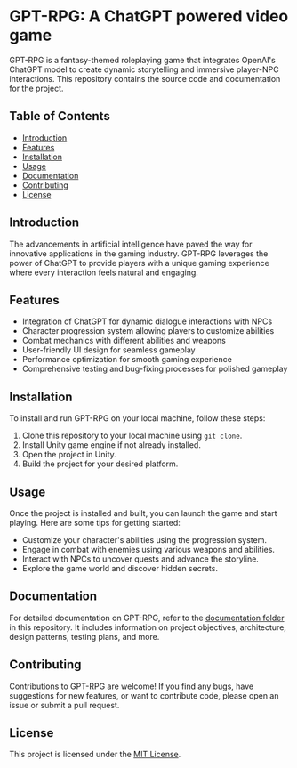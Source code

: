 # GPT-RPG: A ChatGPT powered video game

GPT-RPG is a fantasy-themed roleplaying game that integrates OpenAI's ChatGPT model to create dynamic storytelling and immersive player-NPC interactions. This repository contains the source code and documentation for the project.

## Table of Contents

- [Introduction](#introduction)
- [Features](#features)
- [Installation](#installation)
- [Usage](#usage)
- [Documentation](#documentation)
- [Contributing](#contributing)
- [License](#license)

## Introduction

The advancements in artificial intelligence have paved the way for innovative applications in the gaming industry. GPT-RPG leverages the power of ChatGPT to provide players with a unique gaming experience where every interaction feels natural and engaging.

## Features

- Integration of ChatGPT for dynamic dialogue interactions with NPCs
- Character progression system allowing players to customize abilities
- Combat mechanics with different abilities and weapons
- User-friendly UI design for seamless gameplay
- Performance optimization for smooth gaming experience
- Comprehensive testing and bug-fixing processes for polished gameplay

## Installation

To install and run GPT-RPG on your local machine, follow these steps:

1. Clone this repository to your local machine using `git clone`.
2. Install Unity game engine if not already installed.
3. Open the project in Unity.
4. Build the project for your desired platform.

## Usage

Once the project is installed and built, you can launch the game and start playing. Here are some tips for getting started:

- Customize your character's abilities using the progression system.
- Engage in combat with enemies using various weapons and abilities.
- Interact with NPCs to uncover quests and advance the storyline.
- Explore the game world and discover hidden secrets.

## Documentation

For detailed documentation on GPT-RPG, refer to the [documentation folder](/documentation) in this repository. It includes information on project objectives, architecture, design patterns, testing plans, and more.

## Contributing

Contributions to GPT-RPG are welcome! If you find any bugs, have suggestions for new features, or want to contribute code, please open an issue or submit a pull request.

## License

This project is licensed under the [MIT License](LICENSE).
